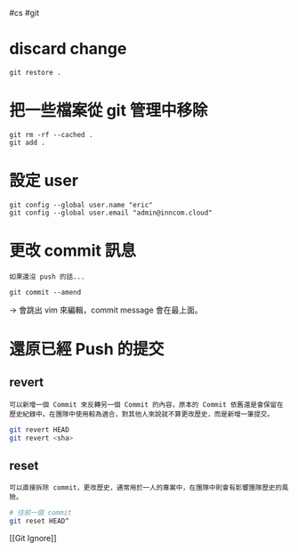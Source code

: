#cs #git

# discard change 
```shell
git restore .
```

# 把一些檔案從 git 管理中移除
```shell
git rm -rf --cached .
git add .
```

# 設定 user
```shell
git config --global user.name "eric"
git config --global user.email "admin@inncom.cloud"
```

# 更改 commit 訊息
	如果還沒 push 的話...
```shell
git commit --amend
```
→ 會跳出 vim 來編輯，commit message 會在最上面。

# 還原已經 Push 的提交
## revert
	可以新增一個 Commit 來反轉另一個 Commit 的內容，原本的 Commit 依舊還是會保留在歷史紀錄中。在團隊中使用較為適合，對其他人來說就不算更改歷史，而是新增一筆提交。
```sh
git revert HEAD
git revert <sha>
```
## reset 
	可以直接拆除 commit，更改歷史，通常用於一人的專案中，在團隊中則會有影響團隊歷史的風險。
```sh
# 往前一個 commit
git reset HEAD^
```

[[Git Ignore]]

